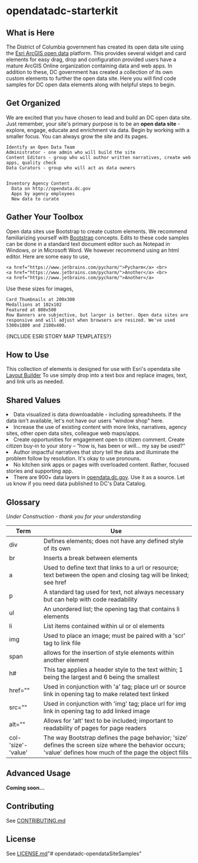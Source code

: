 # opendatadc-starterkit

What is Here
----------
The District of Columbia government has created its open data site using the <a href="http://doc.arcgis.com/en/hub/sites/design-the-layout-of-your-open-data-site.htm">Esri ArcGIS open data</a> platform. This provides several widget and card elements for easy drag, drop and configuration provided users have a mature ArcGIS Online organization containing data and web apps. In addition to these, DC government has created a collection of its own custom elements to further the open data site. Here you will find code samples for DC open data elements along with helpful steps to begin.

Get Organized
----------
We are excited that you have chosen to lead and build an DC open data site. Just remember, your site's primary purpose is to be an <b>open data site</b> - explore, engage, educate and enrichment via data.  Begin by working with a smaller focus. You can always grow the site and its pages.

    Identify an Open Data Team
    Administrator - one admin who will build the site
    Content Editors - group who will author written narratives, create web apps, quality check
    Data Curators - group who will act as data owners


    Inventory Agency Content
      Data on http://opendata.dc.gov
      Apps by agency employees
      New data to curate

Gather Your Toolbox
----------
Open data sites use Bootstrap to create custom elements. We recommend familiarizing yourself with <a href="https://www.w3schools.com/bootstrap/default.asp">Bootstrap</a> concepts. Edits to these code samples can be done in a standard text document editor such as Notepad in Windows, or in Microsoft Word. We however recommend using an html editor. Here are some easy to use, 

    <a href="https://www.jetbrains.com/pycharm/">Pycharm</a> <br>
    <a href="https://www.jetbrains.com/pycharm/">Another</a> <br>
    <a href="https://www.jetbrains.com/pycharm/">Another</a>

Use these sizes for images,

    Card Thumbnails at 200x300
    Medallions at 102x102
    Featured at 800x500
    Row Banners are subjective, but larger is better. Open data sites are responsive and will adjust when browsers are resized. We've used 5300x1800 and 2100x400. 

{INCLUDE ESRI STORY MAP TEMPLATES?}

How to Use
----------
This collection of elements is designed for use with Esri's opendata site <a href="http://doc.arcgis.com/en/hub/sites/design-the-layout-of-your-open-data-site.htm">Layout Builder</a> To use simply drop into a text box and replace images, text, and link urls as needed.

Shared Values
----------

<li> Data visualized is data downloadable - including spreadsheets. If the data isn't available, let's not have our users "window shop" here.</li>
<li> Increase the use of existing content with more links, narratives, agency sites, other open data sites, colleague web maps/apps.</li>
<li> Create opportunities for engagement open to citizen comment. Create citizen buy-in to your story – “how is, has been or will… my say be used?”</li>
<li> Author impactful narratives that story tell the data and illuminate the problem follow by resolution. It's okay to use pronouns.
<li> No kitchen sink apps or pages with overloaded content. Rather, focused stories and supporting app.
<li> There are 900+ data layers in <a href="http://opendata.dc.gov">opendata.dc.gov</a>. Use it as a source. Let us know if you need data published to DC's Data Catalog.</li>

Glossary
----------
*Under Construction - thank you for your understanding*

 Term | Use
---|---
div| Defines elements; does not have any defined style of its own
br| Inserts a break between elements
a| Used to define text that links to a url or resource; text between the open and closing tag will be linked; see href
p| A standard tag used for text, not always necessary but can help with code readability
ul| An unordered list; the opening tag that contains li elements
li| List items contained within ul or ol elements
img| Used to place an image; must be paired with a 'scr' tag to link file
span| allows for the insertion of style elements within another element
h#| This tag applies a header style to the text within; 1 being the largest and 6 being the smallest
href=""| Used in conjunction with 'a' tag; place url or source link in opening tag to make related text linked
src=""| Used in conjunction with 'img' tag; place url for img link in opening tag to add linked image
alt=""| Allows for 'alt' text to be included; important to readability of pages for page readers
col-'size'-'value'|The way Bootstrap defines the page behavior; 'size' defines the screen size where the behavior occurs; 'value' defines how much of the page the object fills

Advanced Usage
----------
<b>Coming soon...</b>

Contributing
------------
See [CONTRIBUTING.md](../master/CONTRIBUTING.md)

License
----------
See [LICENSE.md](../master/LICENSE.md)"# opendatadc-opendataSiteSamples" 
